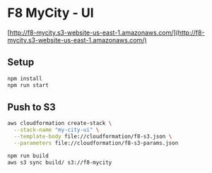 # F8 MyCity - UI

[http://f8-mycity.s3-website-us-east-1.amazonaws.com/](http://f8-mycity.s3-website-us-east-1.amazonaws.com/)

## Setup

```bash
npm install
npm run start
```

## Push to S3

```bash
aws cloudformation create-stack \
  --stack-name "my-city-ui" \
  --template-body file://cloudformation/f8-s3.json \
  --parameters file://cloudformation/f8-s3-params.json
```

```bash
npm run build
aws s3 sync build/ s3://f8-mycity
```

